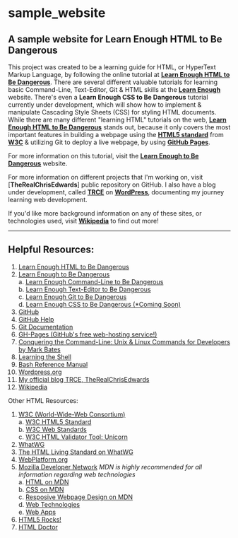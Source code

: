 # sample_website
## A sample website for **Learn Enough HTML to Be Dangerous**

This project was created to be a learning guide for HTML, or HyperText Markup Language, by following the online tutorial at [**Learn Enough HTML to Be Dangerous**](https://learnenough.com/html-tutorial). There are several different valuable tutorials for learning basic Command-Line, Text-Editor, Git & HTML skills at the [**Learn Enough**](https://learnenough.com) website. There's even a **Learn Enough CSS to Be Dangerous** tutorial currently under development, which will show how to implement & manipulate Cascading Style Sheets (CSS) for styling HTML documents. While there are many different "learning HTML" tutorials on the web, [**Learn Enough HTML to Be Dangerous**](https://learnenough.com/html-tutorial) stands out, because it only covers the most important features in building a webpage using the [**HTML5 standard**](https://www.w3.org/TR/html5) from [**W3C**](http://www.w3.org) & utilizing Git to deploy a live webpage, by using [**GitHub Pages**](https://pages.github.com).

For more information on this tutorial, visit the [**Learn Enough to Be Dangerous**](https://learnenough.com) website. 

For more information on different projects that I'm working on, visit [**TheRealChrisEdwards**] public repository on GitHub. I also have a blog under development, called [**TRCE**](https://therealchrisedwards.tech.blog/) on [**WordPress**](https://wordpress.com), documenting my journey learning web development.

If you'd like more background information on any of these sites, or technologies used, visit [**Wikipedia**](https://www.wikipedia.org) to find out more!

***
## Helpful Resources:

1. [Learn Enough HTML to Be Dangerous](https://learnenough.com/html-tutorial)
2. [Learn Enough to Be Dangerous](https://learnenough.com/)  
  a. [Learn Enough Command-Line to Be Dangerous](https://learnenough.com/command-line-tutorial)  
  b. [Learn Enough Text-Editor to Be Dangerous](https://www.learnenough.com/text-editor-tutorial)  
  c. [Learn Enough Git to Be Dangerous](https://www.learnenough.com/git-tutorial)  
  d. [Learn Enough CSS to Be Dangerous (&ast;Coming Soon)](https://www.learnenough.com/css-and-layout-tutorial)  
3. [GitHub](https://github.com)
4. [GitHub Help](https://help.github.com)
5. [Git Documentation](https://git-scm.com/doc)
6. [GH-Pages (GitHub's free web-hosting service!)](https://pages.github.com)
8. [Conquering the Command-Line: Unix & Linux Commands for Developers by Mark Bates](http://conqueringthecommandline.com/book)
9. [Learning the Shell](http://linuxcommand.org/lc3_learning_the_shell.php)
10. [Bash Reference Manual](https://www.gnu.org/software/bash/manual/bashref.html)
11. [Wordpress.org](https://wordpress.com)
12. [My official blog TRCE, TheRealChrisEdwards](https://therealchrisedwards.tech.blog/)
13. [Wikipedia](https://www.wikipedia.org)

Other HTML Resources:

1. [W3C (World-Wide-Web Consortium)](http://www.w3.org)  
  a. [W3C HTML5 Standard](https://www.w3.org/TR/html5)  
  b. [W3C Web Standards](https://www.w3.org/standards/)  
  c. [W3C HTML Validator Tool: Unicorn](http://validator.w3.org/unicorn/)  
2. [WhatWG](https://whatwg.org/)
2. [The HTML Living Standard on WhatWG](https://html.spec.whatwg.org/multipage/)
3. [WebPlatform.org](http://www.webplatform.org/)
4. [Mozilla Developer Network](https://developer.mozilla.org/en-US/) *MDN is highly recommended for all information regarding web technologies*  
  a. [HTML on MDN](https://developer.mozilla.org/en-US/docs/Web/HTML)  
  b. [CSS on MDN](https://developer.mozilla.org/en-US/docs/Web/CSS)  
  c. [Resposive Webpage Design on MDN](https://developer.mozilla.org/en-US/Apps/Progressive/Responsive)  
  d. [Web Technologies](https://developer.mozilla.org/en-US/docs/Web)  
  e. [Web Apps](https://developer.mozilla.org/en-US/Apps)  
5. [HTML5 Rocks!](https://www.html5rocks.com/en/)
6. [HTML Doctor](http://html5doctor.com/)
